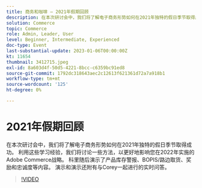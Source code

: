 ```yaml
---
title: 商务和咖啡 — 2021年假期回顾
description: 在本次研讨会中，我们将了解电子商务形势如何在2021年独特的假日季节取得成功。 利用这些学习经验，我们将讨论一些方法，以更好地影响您在2022年实施的Adobe Commerce战略。 科里随后演示了产品库存警报、BOPIS/路边取货、奖励和忠诚度等内容。 演示和演示还附有与Corey一起进行的实时问答。
solution: Commerce
topic: Commerce
role: Admin, Leader, User
level: Beginner, Intermediate, Experienced
doc-type: Event
last-substantial-update: 2023-01-06T00:00:00Z
kt: 11654
thumbnail: 3412715.jpeg
exl-id: 8a603d4f-50d5-4221-8bcc-c6359bc91ed8
source-git-commit: 1792dc318643aec2c12613f621361d72a7a918b1
workflow-type: tm+mt
source-wordcount: '125'
ht-degree: 0%

---
```


# 2021年假期回顾

在本次研讨会中，我们将了解电子商务形势如何在2021年独特的假日季节取得成功。 利用这些学习经验，我们将讨论一些方法，以更好地影响您在2022年实施的Adobe Commerce战略。 科里随后演示了产品库存警报、BOPIS/路边取货、奖励和忠诚度等内容。 演示和演示还附有与Corey一起进行的实时问答。

>[!VIDEO](https://video.tv.adobe.com/v/3412715/?quality=12&learn=on)
